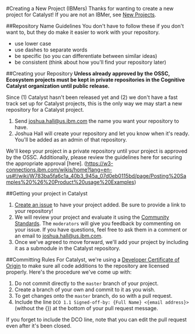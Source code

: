 #Creating a New Project (IBMers)
Thanks for wanting to create a new project for Catalyst! If you are not an IBMer, see [New Projects](NewProjects.md).

##Repository Name Guidelines
You don't have to follow these if you don't want to, but they do make it easier to work with your repository.
- use lower case
- use dashes to separate words
- be specific (so you can differentiate between similar ideas)
- be consistent (think about how you'll find your repository later)

##Creating your Repository
**Unless already approved by the OSSC, Ecosystem projects must be kept in private repositories in the Cognitive Catalyst organization until public release.**

Since (1) Catalyst hasn't been released yet and (2) we don't have a fast track set up for Catalyst projects, this is the only way we may start a new repository for a Catalyst project. 

1. Send [joshua.hall@us.ibm.com](mailto:joshua.hall@us.ibm.com) the name you want your repository to have.
2. Joshua Hall will create your repository and let you know when it's ready. You'll be added as an admin of that repository.

We'll keep your project in a private repository until your project is approved by the OSSC. Additionally, please review the guidelines here for securing the appropriate approval [here]. (https://w3-connections.ibm.com/wikis/home?lang=en-us#!/wiki/W783ba5fa6c1a_40b3_945a_07d0eb0115bd/page/Posting%20Samples%20%26%20Product%20usage%20Examples)

##Getting your project in Catalyst
1. [Create an issue](https://github.com/cognitive-catalyst/cognitive-catalyst/issues) to have your project added. Be sure to provide a link to your repository!
2. We will review your project and evaluate it using the [Community Standards](CommunityStandards.md). The `moderators` will give you feedback by commenting on your issue. If you have questions, feel free to ask them in a comment or an email to [joshua.hall@us.ibm.com](mailto:joshua.hall@us.ibm.com).
3. Once we've agreed to move forward, we'll add your project by including it as a submodule in the Catalyst repository.

##Committing Rules
For Catalyst, we're using a [Developer Certificate of Origin](http://elinux.org/Developer_Certificate_Of_Origin) to make sure all code additions to the repository are licensed properly. Here's the procedure we've come up with:

1. Do not commit directly to the `master` branch of your project.
2. Create a branch of your own and commit to it as you wish.
3. To get changes onto the `master` branch, do so with a pull request.
4. Include the line `DCO 1.1 Signed-off-by: {Full Name} <{email address}>` (without the {}) at the bottom of your pull request message.

If you forget to include the DCO line, note that you can edit the pull request even after it's been closed.
